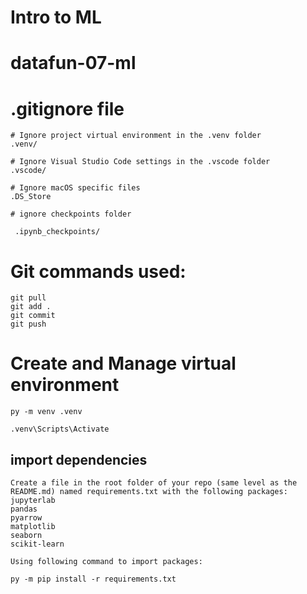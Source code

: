 # Intro to ML

# datafun-07-ml

# .gitignore file
```
# Ignore project virtual environment in the .venv folder
.venv/

# Ignore Visual Studio Code settings in the .vscode folder
.vscode/

# Ignore macOS specific files
.DS_Store

# ignore checkpoints folder

 .ipynb_checkpoints/
 ```
 # Git commands used:
 ```
git pull
git add .
git commit 
git push
```
# Create and Manage virtual environment
```
py -m venv .venv

.venv\Scripts\Activate
```

## import dependencies
```
Create a file in the root folder of your repo (same level as the README.md) named requirements.txt with the following packages:
jupyterlab
pandas
pyarrow
matplotlib
seaborn
scikit-learn

Using following command to import packages:

py -m pip install -r requirements.txt
```

